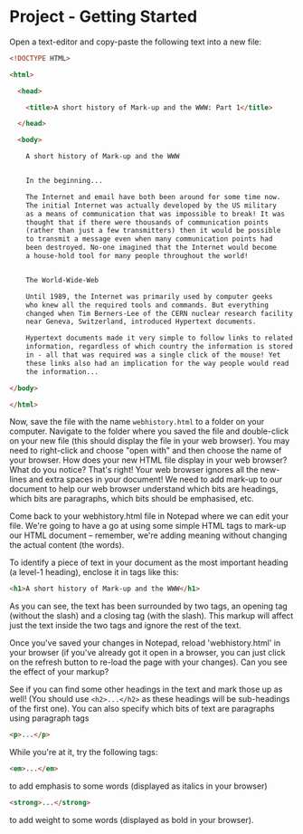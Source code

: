 # Project - Getting Started

Open a text-editor and copy-paste the following text into a new file:

```html
<!DOCTYPE HTML>

<html>

  <head>

    <title>A short history of Mark-up and the WWW: Part 1</title>

  </head>

  <body>

    A short history of Mark-up and the WWW


    In the beginning...

    The Internet and email have both been around for some time now. 
    The initial Internet was actually developed by the US military 
    as a means of communication that was impossible to break! It was 
    thought that if there were thousands of communication points 
    (rather than just a few transmitters) then it would be possible 
    to transmit a message even when many communication points had 
    been destroyed. No-one imagined that the Internet would become 
    a house-hold tool for many people throughout the world!


    The World-Wide-Web

    Until 1989, the Internet was primarily used by computer geeks 
    who knew all the required tools and commands. But everything 
    changed when Tim Berners-Lee of the CERN nuclear research facility 
    near Geneva, Switzerland, introduced Hypertext documents.

    Hypertext documents made it very simple to follow links to related 
    information, regardless of which country the information is stored 
    in - all that was required was a single click of the mouse! Yet 
    these links also had an implication for the way people would read 
    the information...

</body>

</html>
```

Now, save the file with the name `webhistory.html` to a folder on your computer. Navigate to the folder where you saved the file and double-click on your new file (this should display the file in your web browser). You may need to right-click and choose "open with" and then choose the name of your browser.
How does your new HTML file display in your web browser? What do you notice? That's right! Your web browser ignores all the new-lines and extra spaces in your document! We need to add mark-up to our document to help our web browser understand which bits are headings, which bits are paragraphs, which bits should be emphasised, etc.

Come back to your webhistory.html file in Notepad where we can edit your file. We're going to have a go at using some simple HTML tags to mark-up our HTML document – remember, we're adding meaning without changing the actual content (the words).

To identify a piece of text in your document as the most important heading (a level-1 heading), enclose it in tags like this:

```html
<h1>A short history of Mark-up and the WWW</h1>
```

As you can see, the text has been surrounded by two tags, an opening tag (without the slash) and a closing tag (with the slash). This markup will affect just the text inside the two tags and ignore the rest of the text.

Once you've saved your changes in Notepad, reload 'webhistory.html' in your browser (if you've already got it open in a browser, you can just click on the refresh button to re-load the page with your changes). Can you see the effect of your markup?

See if you can find some other headings in the text and mark those up as well! (You should use `<h2>...</h2>` as these headings will be sub-headings of the first one). You can also specify which bits of text are paragraphs using paragraph tags

```html
<p>...</p>
```

While you're at it, try the following tags:

```html
<em>...</em>
```

to add emphasis to some words (displayed as italics in your browser)

```html
<strong>...</strong>
```

to add weight to some words (displayed as bold in your browser).